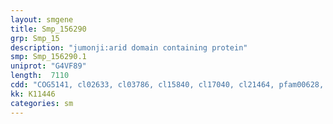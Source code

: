 ```yaml
---
layout: smgene
title: Smp_156290
grp: Smp_15
description: "jumonji:arid domain containing protein"
smp: Smp_156290.1
uniprot: "G4VF89"
length:  7110
cdd: "COG5141, cl02633, cl03786, cl15840, cl17040, cl21464, pfam00628, pfam01388, pfam02373, pfam02375, pfam02928, pfam08429, smart00249, smart00501, smart00545, smart00558"
kk: K11446
categories: sm
---
```

